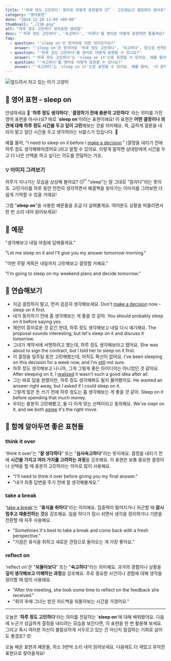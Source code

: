 ```yaml
---
title: "'하루 정도 고민하다' 영어로 어떻게 표현할까 😴 - 고민해보고 결정하다 영어로"
category: "영어표현"
date: "2024-12-20 11:09 +09:00"
thumbnail: "./210.png"
alt: "하루 정도 고민하다 영어표현 썸네일"
desc: "'하루 정도 고민하다', '숙고하다', '미루다'를 영어로 어떻게 표현하면 좋을까요? '그 제안에 대해 하루 정도 생각해 볼게', '이 문제에 대해 숙고해 볼게' 영어로 어떻게 할까요? 다양한 예문을 통해서 연습하고 본인의 표현으로 만들어 보세요."
faq:
  - question: "'sleep on'은 한국어로 어떤 의미인가요?"
    answer: "'sleep on'은 한국어로 '하루 정도 고민하다', '숙고하다', 등으로 번역될 수 있습니다. 어떤 결정을 내리기 전에 시간을 두고 고민하는 상황에서 사용해요."
  - question: "'하루 정도 고민하다'를 영어로 어떻게 표현할 수 있나요?"
    answer: "'하루 정도 고민하다'는 'sleep on it'으로 표현할 수 있어요. 예를 들어, '그 제안에 대해 하루 정도 생각해 볼게'는 'I'll sleep on it before deciding on the offer'로 말할 수 있어요."
  - question: "'숙고하다'를 영어로 어떻게 표현할 수 있나요?"
    answer: "'숙고하다'는 'sleep on it'으로 표현할 수 있어요. 예를 들어, '이 문제에 대해 숙고해 볼게'는 'I'll sleep on it regarding this issue'로 말할 수 있어요."
---
```


![엎드려서 자고 있는 아기 고양이](./210-1.jpg)

## 🌟 영어 표현 - sleep on

안녕하세요 👋 '**하루 정도 생각하다**', '**결정하기 전에 충분히 고민하다**' 라는 의미를 가진 영어 표현을 아시나요? 바로 '**sleep on**'이라는 표현이에요! 이 표현은 **어떤 결정이나 의견에 대해 하루 정도 시간을 두고 깊이 고민**해보는 것을 의미해요. 즉, 급하게 결론을 내리지 말고 일단 시간을 두고 생각하라는 뉘앑스가 있습니다. 🌙

예를 들어, "I need to sleep on it before I [make a decision](/blog/vocab-1/010.make-a-decision/)." (결정을 내리기 전에 하루 정도 생각해봐야겠어요.)라고 말할 수 있어요. 이렇게 말하면 상대방에게 시간을 두고 더 나은 선택을 하고 싶다는 의도를 전달하는 거죠.

### 💡 이미지 그려보기

하루가 지나가는 모습을 상상해 볼까요? 😴 "sleep"는 말 그대로 "잠자다"라는 뜻이죠. 고민거리를 하루 동안 천천히 생각하면서 해결책을 찾아가는 이미지를 그려보면 더 쉽게 기억할 수 있을 거예요!

그럼 "**sleep on**"을 사용한 예문들을 조금 더 살펴볼게요. 여러분도 상황을 떠올리면서 한 번 소리 내어 읽어보세요!

## 📖 예문

"생각해보고 내일 아침에 답해줄게요."

"Let me sleep on it and I'll give you my answer tomorrow morning."

"이번 주말 계획은 내일까지 고민해보고 결정할 거예요."

"I'm going to sleep on my weekend plans and decide tomorrow."

## 💬 연습해보기

<ul data-interactive-list>
  <li data-interactive-item>
    <span data-toggler>지금 결정하지 말고, 먼저 곰곰히 생각해보세요.</span>
    <span data-answer>Don't <a href="/blog/vocab-1/010.make-a-decision/">make a decision</a> now - sleep on it first.</span>
  </li>
  <li data-interactive-item>
    <span data-toggler>네가 동의하기 전에 좀 생각해보는 게 좋을 것 같아.</span>
    <span data-answer>You should probably sleep on it before saying yes.</span>
  </li>
  <li data-interactive-item>
    <span data-toggler>제안이 흥미로운 것 같긴 한데, 하루 정도 생각해보고 내일 다시 얘기해요.</span>
    <span data-answer>The proposal sounds interesting, but let's sleep on it and discuss it tomorrow.</span>
  </li>
  <li data-interactive-item>
    <span data-toggler>그녀가 계약서에 서명하려고 했는데, 하루 정도 생각해보라고 했어요.</span>
    <span data-answer>She was about to sign the contract, but I told her to sleep on it first.</span>
  </li>
  <li data-interactive-item>
    <span data-toggler>이 결정을 일주일 동안 고민해봤는데, 아직도 확신이 없어요.</span>
    <span data-answer>I've been sleeping on this decision for a week now, and I'm <a href="/blog/in-english/254.still/">still</a> not sure.</span>
  </li>
  <li data-interactive-item>
    <span data-toggler>하루 정도 생각해보고 나니까, 그게 그렇게 좋은 아이디어는 아니었던 것 같아요.</span>
    <span data-answer>After sleeping on it, I <a href="/blog/in-english/071.binge-watch/">realized</a> it wasn't such a good idea after all.</span>
  </li>
  <li data-interactive-item>
    <span data-toggler>그는 바로 답을 원했지만, 하루 정도 생각해봐도 될지 물어봤어요.</span>
    <span data-answer>He wanted an answer right away, but I asked if I could sleep on it.</span>
  </li>
  <li data-interactive-item>
    <span data-toggler>그렇게 많은 돈 쓰기 전에 하루 정도는 좀 생각해보는 게 좋을 것 같아.</span>
    <span data-answer>Sleep on it before spending that much money.</span>
  </li>
  <li data-interactive-item>
    <span data-toggler>우리는 충분히 고민해봤고, 둘 다 이게 맞는 선택이라고 동의해요.</span>
    <span data-answer>We've slept on it, and we both <a href="/blog/in-english/342.agree/">agree</a> it's the right move.</span>
  </li>
</ul>

## 🤝 함께 알아두면 좋은 표현들

### think it over

'think it over'는 "**잘 생각하다**" 또는 "**심사숙고하다**"라는 뜻이에요. 결정을 내리기 전에 **시간을 가지고 여러 가지를 고려하는 과정**을 강조해요. 이 표현은 보통 중요한 결정이나 선택을 할 때 충분히 고민하라는 의미로 많이 사용해요.

- "I'll need to think it over before giving you my final answer."
- "내가 최종 답변을 주기 전에 잘 생각해볼게요."

### take a break

'[take a break](/blog/in-english/202.take-a-break/)'는 "**휴식을 취하다**"라는 의미예요. 집중력이 떨어지거나 피곤할 때 **잠시 멈추고 재충전하는 것**을 강조해요. 일을 하다가 잠시 쉬면서 생각을 정리하거나 기분을 전환할 때 자주 사용해요.

- "Sometimes it's best to take a break and come back with a fresh perspective."
- "가끔은 휴식을 취하고 새로운 관점으로 돌아오는 게 가장 좋아요."

### reflect on

'reflect on'은 "**되돌아보다**" 또는 "**숙고하다**"라는 의미예요. 과거의 경험이나 상황을 **깊이 생각해보고 이해하는 과정**을 강조해요. 주로 중요한 사건이나 경험에 대해 생각을 정리할 때 많이 사용돼요.

- "After the meeting, she took some time to reflect on the feedback she received."
- "회의 후에 그녀는 받은 피드백을 되돌아보는 시간을 가졌어요."

---

오늘은 '**하루 정도 고민하다**'라는 의미를 전달하는 '**sleep on**'에 대해 배워봤어요. 다음에 누군가 성급하게 결정을 내리려는 모습을 보인다면, 이 표현을 한 번 활용해 보세요. 그리고 혹시 여러분 자신이 불필요하게 서두르고 있는 건 아닌지 점검하는 기회로 삼아도 좋겠죠? 😊

오늘 배운 표현과 예문들, 최소 3번씩 소리 내어 읽어보세요. 다음에도 더 재밌고 유익한 표현으로 찾아올게요!
